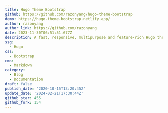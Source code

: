 ```yaml
---
title: Hugo Theme Bootstrap
github: https://github.com/razonyang/hugo-theme-bootstrap
demo: https://hugo-theme-bootstrap.netlify.app/
author: razonyang
author_link: https://github.com/razonyang
date: 2023-11-30T06:51:51.677Z
description: A fast, responsive, multipurpose and feature-rich Hugo theme.
ssg:
  - Hugo
css:
  - Bootstrap
cms:
  - Markdown
category:
  - Blog
  - Documentation
draft: false
publish_date: '2020-10-15T13:20:45Z'
update_date: '2024-02-21T17:30:44Z'
github_star: 455
github_fork: 154
---
```

